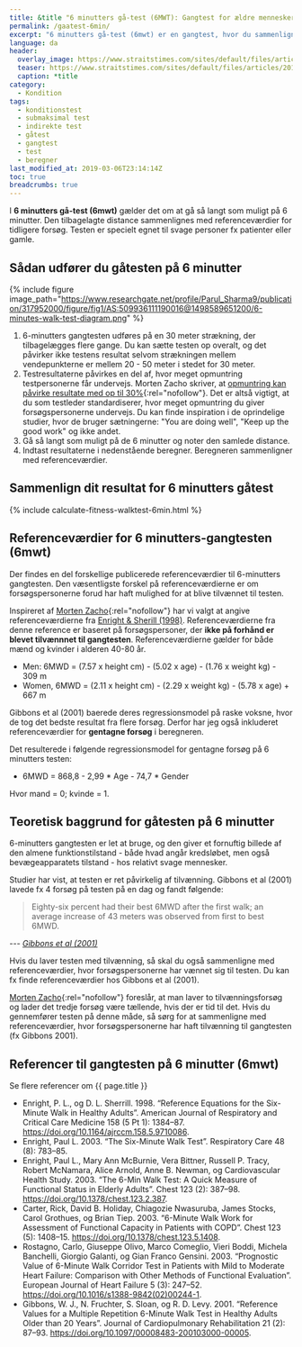 ```yaml
---
title: &title "6 minutters gå-test (6MWT): Gangtest for ældre mennesker 🚶‍♀️"
permalink: /gaatest-6min/
excerpt: "6 minutters gå-test (6mwt) er en gangtest, hvor du sammenligner din tilbagelagte distance i forhold til andre mennesker. Gåtesten henvender sig til relativt fysisk svage personer."
language: da
header:
  overlay_image: https://www.straitstimes.com/sites/default/files/articles/2017/09/04/20170904_1504497527583_2073451859691958_16_amyama4_zuann.jpg
  teaser: https://www.straitstimes.com/sites/default/files/articles/2017/09/04/20170904_1504497527583_2073451859691958_16_amyama4_zuann.jpg
  caption: *title
category:
  - Kondition
tags:
  - konditionstest
  - submaksimal test
  - indirekte test
  - gåtest
  - gangtest
  - test
  - beregner
last_modified_at: 2019-03-06T23:14:14Z
toc: true
breadcrumbs: true
---
```


I **6 minutters gå-test (6mwt)** gælder det om at gå så langt som muligt på 6 minutter. Den tilbagelagte distance sammenlignes med referenceværdier for tidligere forsøg. Testen er specielt egnet til svage personer fx patienter eller gamle.

## Sådan udfører du gåtesten på 6 minutter

{% include figure image_path="https://www.researchgate.net/profile/Parul_Sharma9/publication/317952000/figure/fig1/AS:509936111190016@1498589651200/6-minutes-walk-test-diagram.png" %}

1. 6-minutters gangtesten udføres på en 30 meter strækning, der tilbagelægges flere gange. Du kan sætte testen op overalt, og det påvirker ikke testens resultat selvom strækningen mellem vendepunkterne er mellem 20 - 50 meter i stedet for 30 meter.
2. Testresultaterne påvirkes en del af, hvor meget opmuntring testpersonerne får undervejs. Morten Zacho skriver, at [opmuntring kan påvirke resultate med op til 30%](http://web.archive.org/web/20150403145323/http://www.motion-online.dk/konditionstraening/testning/6_min_gaa-test/){:rel="nofollow"}. Det er altså vigtigt, at du som testleder standardiserer, hvor meget opmuntring du giver forsøgspersonerne undervejs. Du kan finde inspiration i de oprindelige studier, hvor de bruger sætningerne: "You are doing well", "Keep up the good work" og ikke andet.
3. Gå så langt som muligt på de 6 minutter og noter den samlede distance.
4. Indtast resultaterne i nedenstående beregner. Beregneren sammenligner med referenceværdier.

## Sammenlign dit resultat for 6 minutters gåtest

{% include calculate-fitness-walktest-6min.html %}

## Referenceværdier for 6 minutters-gangtesten (6mwt)

Der findes en del forskellige publicerede referenceværdier til 6-minutters gangtesten. Den væsentligste forskel på referenceværdierne er om forsøgspersonerne forud har haft mulighed for at blive tilvænnet til testen.

Inspireret af [Morten Zacho](http://web.archive.org/web/20150403145323/http://www.motion-online.dk/konditionstraening/testning/6_min_gaa-test/){:rel="nofollow"} har vi valgt at angive referenceværdierne fra [Enright & Sherill (1998)](https://pubmed.ncbi.nlm.nih.gov/9817683/). Referenceværdierne fra denne reference er baseret på forsøgspersoner, der **ikke på forhånd er blevet tilvænnnet til gangtesten**. Referenceværdierne gælder for både mænd og kvinder i alderen 40-80 år.

- Men: 6MWD = (7.57 x height cm) - (5.02 x age) - (1.76 x weight kg) - 309 m
- Women, 6MWD = (2.11 x height cm) - (2.29 x weight kg) - (5.78 x age) + 667 m

Gibbons et al (2001) baerede deres regressionsmodel på raske voksne, hvor de tog det bedste resultat fra flere forsøg. Derfor har jeg også inkluderet referenceværdier for **gentagne forsøg** i beregneren.

Det resulterede i følgende regressionsmodel for gentagne forsøg på 6 minutters testen:

- 6MWD = 868,8 - 2,99 * Age - 74,7 * Gender

Hvor mand = 0; kvinde = 1.

## Teoretisk baggrund for gåtesten på 6 minutter

6-minutters gangtesten er let at bruge, og den giver et fornuftig billede af den almene funktionstilstand - både hvad angår kredsløbet, men også bevægeapparatets tilstand - hos relativt svage mennesker.

Studier har vist, at testen er ret påvirkelig af tilvænning. Gibbons et al (2001) lavede fx 4 forsøg på testen på en dag og fandt følgende:

> Eighty-six percent had their best 6MWD after the first walk; an average increase of 43 meters was observed from first to best 6MWD.

--- <cite>[Gibbons et al (2001)](https://pubmed.ncbi.nlm.nih.gov/11314289/)</cite>

Hvis du laver testen med tilvænning, så skal du også sammenligne med referenceværdier, hvor forsøgspersonerne har vænnet sig til testen. Du kan fx finde referenceværdier hos Gibbons et al (2001).

[Morten Zacho](http://web.archive.org/web/20150403145323/http://www.motion-online.dk/konditionstraening/testning/6_min_gaa-test/){:rel="nofollow"} foreslår, at man laver to tilvænningsforsøg og lader det tredje forsøg være tællende, hvis der er tid til det. Hvis du gennemfører testen på denne måde, så sørg for at sammenligne med referenceværdier, hvor forsøgspersonerne har haft tilvænning til gangtesten (fx Gibbons 2001).

## Referencer til gangtesten på 6 minutter (6mwt)

<detail markdown="1">
  <summary>Se flere referencer om {{ page.title }}</summary>

- Enright, P. L., og D. L. Sherrill. 1998. “Reference Equations for the Six-Minute Walk in Healthy Adults”. American Journal of Respiratory and Critical Care Medicine 158 (5 Pt 1): 1384–87. <https://doi.org/10.1164/ajrccm.158.5.9710086>.
- Enright, Paul L. 2003. “The Six-Minute Walk Test”. Respiratory Care 48 (8): 783–85.
- Enright, Paul L., Mary Ann McBurnie, Vera Bittner, Russell P. Tracy, Robert McNamara, Alice Arnold, Anne B. Newman, og Cardiovascular Health Study. 2003. “The 6-Min Walk Test: A Quick Measure of Functional Status in Elderly Adults”. Chest 123 (2): 387–98. <https://doi.org/10.1378/chest.123.2.387>.
- Carter, Rick, David B. Holiday, Chiagozie Nwasuruba, James Stocks, Carol Grothues, og Brian Tiep. 2003. “6-Minute Walk Work for Assessment of Functional Capacity in Patients with COPD”. Chest 123 (5): 1408–15. <https://doi.org/10.1378/chest.123.5.1408>.
- Rostagno, Carlo, Giuseppe Olivo, Marco Comeglio, Vieri Boddi, Michela Banchelli, Giorgio Galanti, og Gian Franco Gensini. 2003. “Prognostic Value of 6-Minute Walk Corridor Test in Patients with Mild to Moderate Heart Failure: Comparison with Other Methods of Functional Evaluation”. European Journal of Heart Failure 5 (3): 247–52. <https://doi.org/10.1016/s1388-9842(02)00244-1>.
- Gibbons, W. J., N. Fruchter, S. Sloan, og R. D. Levy. 2001. “Reference Values for a Multiple Repetition 6-Minute Walk Test in Healthy Adults Older than 20 Years”. Journal of Cardiopulmonary Rehabilitation 21 (2): 87–93. <https://doi.org/10.1097/00008483-200103000-00005>.
</details>
